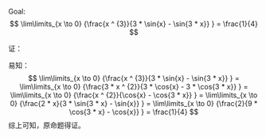 Goal: 
$$
\lim\limits_{x \to 0} {\frac{x ^ {3}}{3 * \sin{x} - \sin{3 * x}} } = \frac{1}{4}
$$

证：

易知：
$$
\lim\limits_{x \to 0} {\frac{x ^ {3}}{3 * \sin{x} - \sin{3 * x}} } = \lim\limits_{x \to 0} {\frac{3 * x ^ {2}}{3 * \cos{x} - 3 * \cos{3 * x}} } = \lim\limits_{x \to 0} {\frac{x ^ {2}}{\cos{x} - \cos{3 * x}} } = \lim\limits_{x \to 0} {\frac{2 * x}{3 * \sin{3 * x} - \sin{x}} } = \lim\limits_{x \to 0} {\frac{2}{9 * \cos{3 * x} - \cos{x}} } = \frac{1}{4}
$$
综上可知，原命题得证。